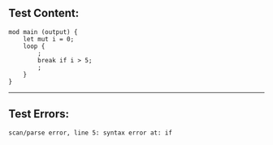 
Test Content: 
-------------------------
```
mod main (output) {
    let mut i = 0;
    loop {
        ;
        break if i > 5;
        ;
    }
}
```
------------------------

Test Errors:
-------------------------
```
scan/parse error, line 5: syntax error at: if
```
